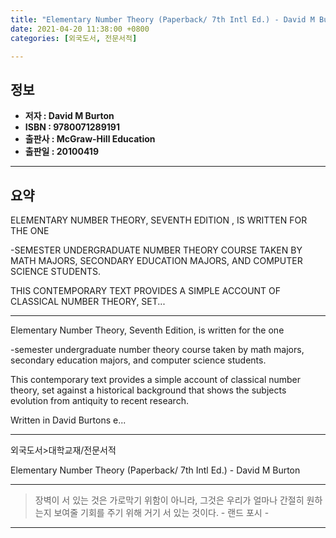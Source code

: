 ```yaml
---
title: "Elementary Number Theory (Paperback/ 7th Intl Ed.) - David M Burton"
date: 2021-04-20 11:38:00 +0800
categories: [외국도서, 전문서적]

---
```

## **정보**

- **저자 : David M Burton**
- **ISBN : 9780071289191**
- **출판사 : McGraw-Hill Education**
- **출판일 : 20100419**

------



## **요약**

ELEMENTARY NUMBER THEORY, SEVENTH EDITION , IS WRITTEN FOR THE ONE

-SEMESTER UNDERGRADUATE NUMBER THEORY COURSE TAKEN BY MATH MAJORS, SECONDARY EDUCATION MAJORS, AND COMPUTER SCIENCE STUDENTS.

THIS CONTEMPORARY TEXT PROVIDES A SIMPLE ACCOUNT OF CLASSICAL NUMBER THEORY, SET...

------

Elementary Number Theory, Seventh Edition, is written for the one

-semester undergraduate number theory course taken by math majors, secondary education majors, and computer science students.

This contemporary text provides a simple account of classical number theory, set against a historical background that shows the subjects evolution from antiquity to recent research.

Written in David Burtons e...

------

외국도서>대학교재/전문서적

Elementary Number Theory (Paperback/ 7th Intl Ed.) - David M Burton

------


> 장벽이 서 있는 것은 가로막기 위함이 아니라, 그것은 우리가 얼마나 간절히 원하는지 보여줄 기회를 주기 위해 거기 서 있는 것이다. - 랜드 포시 -

------




